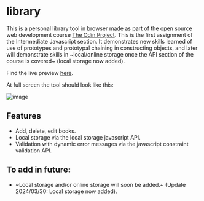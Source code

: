 # library

This is a personal library tool in browser made as part of the open source web development course [The Odin Project](https://www.theodinproject.com).  This is the first assignment of the Intermediate Javascript section. It demonstrates new skills learned of use of prototypes and prototypal chaining in constructing objects, and later will demonstrate skills in ~local/online storage once the API section of the course is covered~ (local storage now added).

Find the live preview [here](https://kaglet.github.io/library/).

At full screen the tool should look like this:

![image](https://github.com/kaglet/library/assets/96872447/b30c998e-87cd-475d-9b97-b447d83068de)

## Features

- Add, delete, edit books.
- Local storage via the local storage javascript API.
- Validation with dynamic error messages via the javascript constraint validation API.

## To add in future:
* ~Local storage and/or online storage will soon be added.~ (Update 2024/03/30: Local storage now added).
